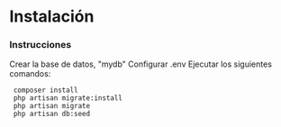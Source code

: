 # Instalación

### Instrucciones
Crear la base de datos, "mydb"
Configurar .env
Ejecutar los siguientes comandos:

```
 composer install
 php artisan migrate:install
 php artisan migrate
 php artisan db:seed

```